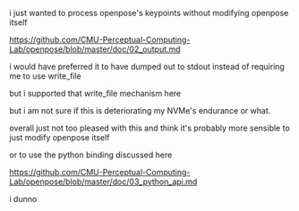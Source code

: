 i just wanted to process openpose's keypoints without modifying openpose itself

https://github.com/CMU-Perceptual-Computing-Lab/openpose/blob/master/doc/02_output.md

i would have preferred it to have dumped out to stdout instead of requiring me to use write_file

but i supported that write_file mechanism here

but i am not sure if this is deteriorating my NVMe's endurance or what.

overall just not too pleased with this and think it's probably more sensible to just modify openpose itself

or to use the python binding discussed here

https://github.com/CMU-Perceptual-Computing-Lab/openpose/blob/master/doc/03_python_api.md

i dunno